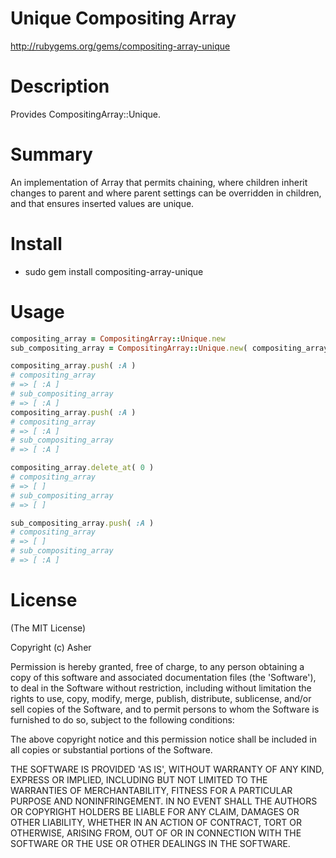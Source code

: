 # Unique Compositing Array #

http://rubygems.org/gems/compositing-array-unique

# Description #

Provides CompositingArray::Unique.

# Summary #

An implementation of Array that permits chaining, where children inherit changes to parent and where parent settings can be overridden in children, and that ensures inserted values are unique.

# Install #

* sudo gem install compositing-array-unique

# Usage #

```ruby
compositing_array = CompositingArray::Unique.new
sub_compositing_array = CompositingArray::Unique.new( compositing_array )

compositing_array.push( :A )
# compositing_array
# => [ :A ]
# sub_compositing_array
# => [ :A ]
compositing_array.push( :A )
# compositing_array
# => [ :A ]
# sub_compositing_array
# => [ :A ]

compositing_array.delete_at( 0 )
# compositing_array
# => [ ]
# sub_compositing_array
# => [ ]

sub_compositing_array.push( :A )
# compositing_array
# => [ ]
# sub_compositing_array
# => [ :A ]
```

# License #

  (The MIT License)

  Copyright (c) Asher

  Permission is hereby granted, free of charge, to any person obtaining
  a copy of this software and associated documentation files (the
  'Software'), to deal in the Software without restriction, including
  without limitation the rights to use, copy, modify, merge, publish,
  distribute, sublicense, and/or sell copies of the Software, and to
  permit persons to whom the Software is furnished to do so, subject to
  the following conditions:

  The above copyright notice and this permission notice shall be
  included in all copies or substantial portions of the Software.

  THE SOFTWARE IS PROVIDED 'AS IS', WITHOUT WARRANTY OF ANY KIND,
  EXPRESS OR IMPLIED, INCLUDING BUT NOT LIMITED TO THE WARRANTIES OF
  MERCHANTABILITY, FITNESS FOR A PARTICULAR PURPOSE AND NONINFRINGEMENT.
  IN NO EVENT SHALL THE AUTHORS OR COPYRIGHT HOLDERS BE LIABLE FOR ANY
  CLAIM, DAMAGES OR OTHER LIABILITY, WHETHER IN AN ACTION OF CONTRACT,
  TORT OR OTHERWISE, ARISING FROM, OUT OF OR IN CONNECTION WITH THE
  SOFTWARE OR THE USE OR OTHER DEALINGS IN THE SOFTWARE.